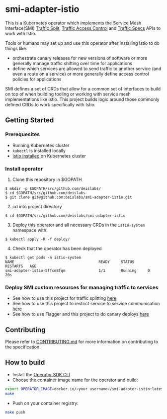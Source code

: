 # smi-adapter-istio

This is a Kubernetes operator which implements the Service Mesh Interface(SMI) [Traffic Split](https://github.com/deislabs/smi-spec/blob/master/traffic-split.md), [Traffic Access Control](https://github.com/deislabs/smi-spec/blob/master/traffic-access-control.md) and [Traffic Specs](https://github.com/deislabs/smi-spec/blob/master/traffic-specs.md) APIs to work with Istio.

Tools or humans may set up and use this operator after installing Istio to do things like:
- orchestrate canary releases for new versions of software or more generally manage traffic shifting over time for applications
- define which services are allowed to send traffic to another service (and even a route on a service) or more generally define access control policies for applications

SMI defines a set of CRDs that allow for a common set of interfaces to build on top of when building tooling or working with service mesh implementations like Istio. This project builds logic around those commonly defined CRDs to work specifically with Istio.

## Getting Started

### Prerequesites
- Running Kubernetes cluster
- `kubectl` is installed locally
- [Istio installed](https://istio.io/docs/setup/kubernetes/install/kubernetes/) on Kubernetes cluster

### Install operator
1. Clone this repository in $GOPATH
```console
$ mkdir -p $GOPATH/src/github.com/deislabs/
$ cd $GOPATH/src/github.com/deislabs
$ git clone git@github.com:deislabs/smi-adapter-istio.git
```
2. cd into project directory
```console
$ cd $GOPATH/src/github.com/deislabs/smi-adapter-istio
```
3. Deploy this operator and all necessary CRDs in the `istio-system` namespace with:
```console
$ kubectl apply -R -f deploy/
```
4. Check that the operator has been deployed
```console
$ kubectl get pods -n istio-system
NAME                                      READY     STATUS      RESTARTS   AGE
smi-adapter-istio-5ffcm8fqm               1/1       Running     0          20s
```

### Deploy SMI custom resources for managing traffic to services
- See how to use this project for traffic splitting [here](docs/smi-trafficsplit)
- See how to use this project to restrict service to service communication [here](docs/smi-traffictarget)
- See how to use Flagger and this project to do canary deploys [here](docs/smi-flagger)

## Contributing

Please refer to [CONTRIBUTING.md](./CONTRIBUTING.md) for more information on contributing to the specification.

## How to build

- Install the [Operator SDK CLI](https://github.com/operator-framework/operator-sdk/blob/master/doc/user-guide.md#install-the-operator-sdk-cli)
- Choose the container image name for the operator and build:

```bash
export OPERATOR_IMAGE=docker.io/<your username>/smi-adapter-istio:latest
make
```

- Push on your container registry:

```bash
make push
```
